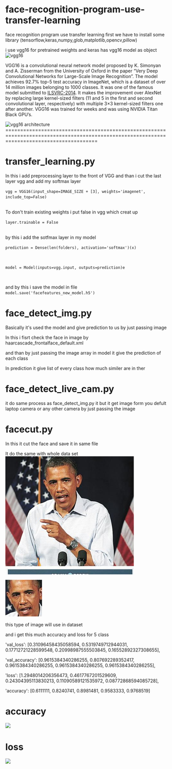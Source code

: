 # face-recognition-program-use-transfer-learning
face recognition program use transfer learning 
first we have to install some library (tensorflow,keras,numpy,glob,matplotlib,opencv,pillow)


i use vgg16 for pretrained weights and keras has vgg16 model as object
<img width="900" height="507" src="https://neurohive.io/wp-content/uploads/2018/11/vgg16-1-e1542731207177.png" class="attachment-full size-full wp-post-image" alt="vgg16">
<p>VGG16 is a convolutional neural network model proposed by K. Simonyan and A. Zisserman from the University of Oxford in the paper “Very Deep Convolutional Networks for Large-Scale Image Recognition”.<a id="bib" href="https://arxiv.org/abs/1409.1556" rel="noopener nofollow external" data-wpel-link="external" target="_blank"></a> The model achieves 92.7% top-5 test accuracy in ImageNet,<a id="bib" href="http://image-net.org/" rel="noopener nofollow external" data-wpel-link="external" target="_blank"></a> which is a dataset of over 14 million images belonging to 1000 classes. It was one of the famous model submitted to <a href="http://www.image-net.org/challenges/LSVRC/2014/results" data-wpel-link="external" target="_blank" rel="nofollow external noopener">ILSVRC-2014</a>. It makes the improvement over AlexNet by replacing large kernel-sized filters (11 and 5 in the first and second convolutional layer, respectively) with multiple 3×3 kernel-sized filters one after another. VGG16 was trained for weeks and was using NVIDIA Titan Black GPU’s.</p>
<img class="aligncenter size-full wp-image-5385" src="https://neurohive.io/wp-content/uploads/2018/11/vgg16.png" alt="vgg16 architecture " width="1200" height="294">
===========================================================================================================================================

# transfer_learning.py

In this i add preprocessing layer to the front of VGG  and than i cut the last layer vgg and add my softmax layer 


<code>vgg = VGG16(input_shape=IMAGE_SIZE + [3], weights='imagenet', include_top=False) </code>
  
    
  <br>
To don't train existing weights i put false in vgg which creat up


<code>layer.trainable = False</code>
  
  <br>
by this i add the sotfmax layer in my model
  
  
<code>prediction = Dense(len(folders), activation='softmax')(x)
  
model = Model(inputs=vgg.input, outputs=prediction)e</code>

  
  <br>
  
  and by this i save the model in file
  <code>model.save('facefeatures_new_model.h5')</code>
  
  
# face_detect_img.py
  
  Basically it's used the model and give prediction to us by just passing image
  
  In this i fisrt check the face in image by haarcascade_frontalface_default.xml
  
  and than by just  passing the image array in model it give the prediction of each class 
  
 In prediction it give list of every class how much similer are in ther 
 
 
# face_detect_live_cam.py
 
 it do same process as face_detect_img.py it but it get image form you defult laptop camera or any other camera by just passing the  image
 
 
 
# facecut.py
In this it cut the face and save it in same file  

It do the same with whole data set
<img src="https://raw.githubusercontent.com/RajMaster1612/face-recognition-program-use-transfer-learning/master/exampleimage/fullimage.jpg" >


<img src="https://raw.githubusercontent.com/RajMaster1612/face-recognition-program-use-transfer-learning/master/exampleimage/cutimage.jpg" >

this type of image will use in dataset 


and i get this much accuracy and loss for 5 class

'val_loss': [0.31096458435058594, 0.5319749712944031, 0.17712721228599548, 0.20998987555503845, 0.16552892327308655],

'val_accuracy': [0.9615384340286255, 0.807692289352417, 0.9615384340286255, 0.9615384340286255, 0.9615384340286255],

'loss': [1.2948014206356473, 0.4617767201529609, 0.24304395113830213, 0.11090589121535972, 0.08772868594085728],

'accuracy': [0.6111111, 0.8240741, 0.8981481, 0.9583333, 0.9768519]


# accuracy

<img src="exampleimg/accimage.png" >

# loss

<img src="exampleimg/lossimage.png" >


